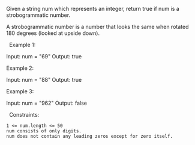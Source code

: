 Given a string num which represents an integer, return true if num is a strobogrammatic number.

A strobogrammatic number is a number that looks the same when rotated 180 degrees (looked at upside down).

 
Example 1:

Input: num = "69"
Output: true


Example 2:

Input: num = "88"
Output: true


Example 3:

Input: num = "962"
Output: false


 
Constraints:


	1 <= num.length <= 50
	num consists of only digits.
	num does not contain any leading zeros except for zero itself.

